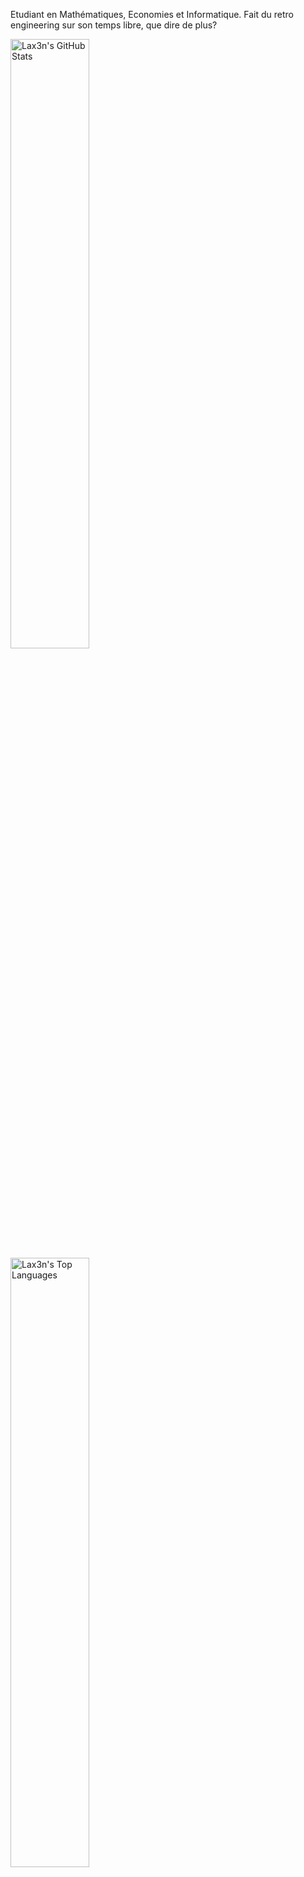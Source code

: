 Etudiant en Mathématiques, Economies et Informatique. Fait du retro engineering sur son temps libre, que dire de plus?

<p>
  <img src="https://github-readme-stats.vercel.app/api?username=Lax3n&theme=github_dark&show_icons=true&count_private=false" width="50%" alt="Lax3n's GitHub Stats">
  <img src="https://github-readme-stats.vercel.app/api/top-langs/?username=Lax3n&layout=compact&theme=github_dark" width="50%" alt="Lax3n's Top Languages">
</p>

